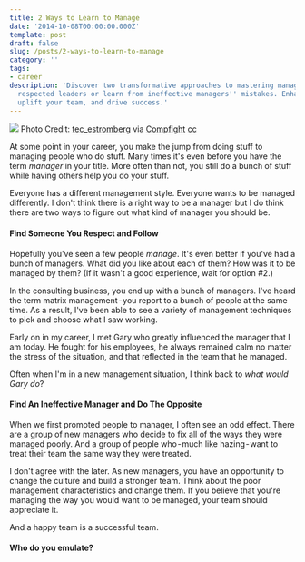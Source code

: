 ```yaml
---
title: 2 Ways to Learn to Manage
date: '2014-10-08T00:00:00.000Z'
template: post
draft: false
slug: /posts/2-ways-to-learn-to-manage
category: ''
tags:
- career
description: 'Discover two transformative approaches to mastering management: emulate
  respected leaders or learn from ineffective managers'' mistakes. Enhance your style,
  uplift your team, and drive success.'
---
```

![](https://cdn-images-1.medium.com/max/800/0*kFjCys5Z0wK7p6XF.jpg)
Photo Credit: [tec\_estromberg](https://www.flickr.com/photos/92334668@N07/11122773785/) via [Compfight](http://compfight.com) [cc](https://creativecommons.org/licenses/by/2.0/)

At some point in your career, you make the jump from doing stuff to managing people who do stuff. Many times it's even before you have the term _manager_ in your title. More often than not, you still do a bunch of stuff while having others help you do your stuff.

Everyone has a different management style. Everyone wants to be managed differently. I don't think there is a right way to be a manager but I do think there are two ways to figure out what kind of manager you should be.

#### Find Someone You Respect and Follow
Hopefully you've seen a few people _manage_. It's even better if you've had a bunch of managers. What did you like about each of them? How was it to be managed by them? (If it wasn't a good experience, wait for option #2.)

In the consulting business, you end up with a bunch of managers. I've heard the term matrix management - you report to a bunch of people at the same time. As a result, I've been able to see a variety of management techniques to pick and choose what I saw working.

Early on in my career, I met Gary who greatly influenced the manager that I am today. He fought for his employees, he always remained calm no matter the stress of the situation, and that reflected in the team that he managed.

Often when I'm in a new management situation, I think back to _what would Gary do_?

#### Find An Ineffective Manager and Do The Opposite
When we first promoted people to manager, I often see an odd effect. There are a group of new managers who decide to fix all of the ways they were managed poorly. And a group of people who - much like hazing - want to treat their team the same way they were treated.

I don't agree with the later. As new managers, you have an opportunity to change the culture and build a stronger team. Think about the poor management characteristics and change them. If you believe that you're managing the way you would want to be managed, your team should appreciate it.

And a happy team is a successful team.

#### Who do you emulate?